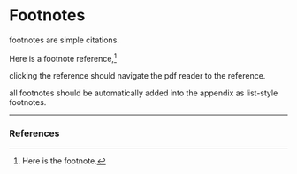 


# Footnotes

footnotes are simple citations.

Here is a footnote reference,[^1]

clicking the reference should navigate the pdf reader to the reference.

all footnotes should be automatically added into the appendix as list-style footnotes.

---

### References

[^1]: Here is the footnote.
